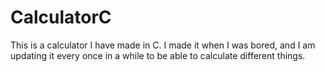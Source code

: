 # CalculatorC
This is a calculator I have made in C.  I made it when I was bored, and I am updating it every once in a while to be able to calculate different things.
